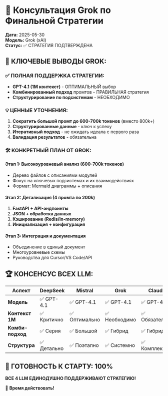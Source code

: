 # 🚀 Консультация Grok по Финальной Стратегии

**Дата:** 2025-05-30  
**Модель:** Grok (xAI)  
**Статус:** ✅ СТРАТЕГИЯ ПОДТВЕРЖДЕНА  

## 🎯 КЛЮЧЕВЫЕ ВЫВОДЫ GROK:

### ✅ ПОЛНАЯ ПОДДЕРЖКА СТРАТЕГИИ:
- **GPT-4.1 (1M контекст)** - ОПТИМАЛЬНЫЙ выбор
- **Комбинированный подход** промтов - ПРАВИЛЬНАЯ стратегия  
- **Структурирование по подсистемам** - НЕОБХОДИМО

### 💡 ЦЕННЫЕ УТОЧНЕНИЯ:
1. **Сократить большой промт до 600-700k токенов** (вместо 800k+)
2. **Структурированные данные** - ключ к успеху
3. **Итеративный подход** - не ожидать идеала с первого раза
4. **Валидация результатов** - обязательна

### 🛠️ КОНКРЕТНЫЙ ПЛАН ОТ GROK:

#### **Этап 1: Высокоуровневый анализ (600-700k токенов)**
- Дерево файлов с описаниями модулей
- Фокус на ключевых подсистемах и их взаимодействиях
- Формат: Mermaid диаграммы + описания

#### **Этап 2: Детализация (4 промта по 200k)**
1. **FastAPI + API-эндпоинты**
2. **JSON + обработка данных** 
3. **Кэширование (Redis/in-memory)**
4. **Инициализация + конфигурация**

#### **Этап 3: Интеграция и документация**
- Объединение в единый документ
- Многоуровневые схемы
- Руководства для Cursor/VS Code/API

## 🏆 КОНСЕНСУС ВСЕХ LLM:

| Аспект | DeepSeek | Mistral | Grok | Claude |
|--------|----------|---------|------|-------|
| **Модель** | ✅ GPT-4.1 | ✅ GPT-4.1 | ✅ GPT-4.1 | ✅ GPT-4.1 |
| **Контекст 1M** | ✅ Критично | ✅ Оптимально | ✅ Необходимо | ✅ Обязательно |
| **Комби-подход** | ✅ Серия | ✅ Большой | ✅ Гибрид | ✅ Гибрид |
| **Структура** | ✅ Детально | ✅ Поэтапно | ✅ Системно | ✅ Комплексно |

## 🚀 ГОТОВНОСТЬ К СТАРТУ: 100%

**ВСЕ 4 LLM ЕДИНОДУШНО ПОДДЕРЖИВАЮТ СТРАТЕГИЮ!**

🎯 **Время действовать!** 